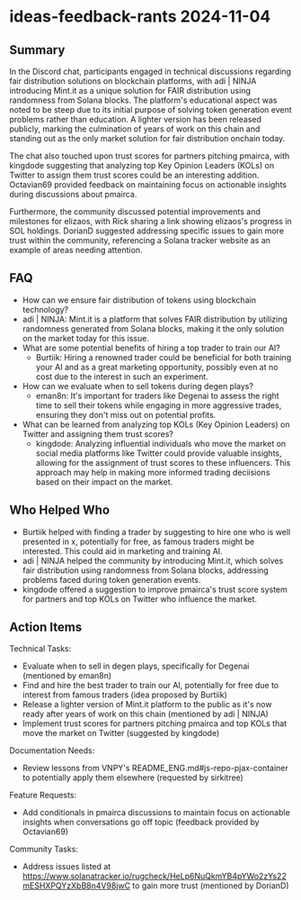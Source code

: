 # ideas-feedback-rants 2024-11-04

## Summary

In the Discord chat, participants engaged in technical discussions regarding fair distribution solutions on blockchain platforms, with adi | NINJA introducing Mint.it as a unique solution for FAIR distribution using randomness from Solana blocks. The platform's educational aspect was noted to be steep due to its initial purpose of solving token generation event problems rather than education. A lighter version has been released publicly, marking the culmination of years of work on this chain and standing out as the only market solution for fair distribution onchain today.

The chat also touched upon trust scores for partners pitching pmairca, with kingdode suggesting that analyzing top Key Opinion Leaders (KOLs) on Twitter to assign them trust scores could be an interesting addition. Octavian69 provided feedback on maintaining focus on actionable insights during discussions about pmairca.

Furthermore, the community discussed potential improvements and milestones for elizaos, with Rick sharing a link showing elizaos's progress in SOL holdings. DorianD suggested addressing specific issues to gain more trust within the community, referencing a Solana tracker website as an example of areas needing attention.

## FAQ

- How can we ensure fair distribution of tokens using blockchain technology?
- adi | NINJA: Mint.it is a platform that solves FAIR distribution by utilizing randomness generated from Solana blocks, making it the only solution on the market today for this issue.
- What are some potential benefits of hiring a top trader to train our AI?
    - Burtiik: Hiring a renowned trader could be beneficial for both training your AI and as a great marketing opportunity, possibly even at no cost due to the interest in such an experiment.
- How can we evaluate when to sell tokens during degen plays?
    - eman8n: It's important for traders like Degenai to assess the right time to sell their tokens while engaging in more aggressive trades, ensuring they don't miss out on potential profits.
- What can be learned from analyzing top KOLs (Key Opinion Leaders) on Twitter and assigning them trust scores?
    - kingdode: Analyzing influential individuals who move the market on social media platforms like Twitter could provide valuable insights, allowing for the assignment of trust scores to these influencers. This approach may help in making more informed trading deciisions based on their impact on the market.

## Who Helped Who

- Burtiik helped with finding a trader by suggesting to hire one who is well presented in x, potentially for free, as famous traders might be interested. This could aid in marketing and training AI.
- adi | NINJA helped the community by introducing Mint.it, which solves fair distribution using randomness from Solana blocks, addressing problems faced during token generation events.
- kingdode offered a suggestion to improve pmairca's trust score system for partners and top KOLs on Twitter who influence the market.

## Action Items

Technical Tasks:

- Evaluate when to sell in degen plays, specifically for Degenai (mentioned by eman8n)
- Find and hire the best trader to train our AI, potentially for free due to interest from famous traders (idea proposed by Burtiik)
- Release a lighter version of Mint.it platform to the public as it's now ready after years of work on this chain (mentioned by adi | NINJA)
- Implement trust scores for partners pitching pmairca and top KOLs that move the market on Twitter (suggested by kingdode)

Documentation Needs:

- Review lessons from VNPY's README_ENG.md#js-repo-pjax-container to potentially apply them elsewhere (requested by sirkitree)

Feature Requests:

- Add conditionals in pmairca discussions to maintain focus on actionable insights when conversations go off topic (feedback provided by Octavian69)

Community Tasks:

- Address issues listed at https://www.solanatracker.io/rugcheck/HeLp6NuQkmYB4pYWo2zYs22mESHXPQYzXbB8n4V98jwC to gain more trust (mentioned by DorianD)
